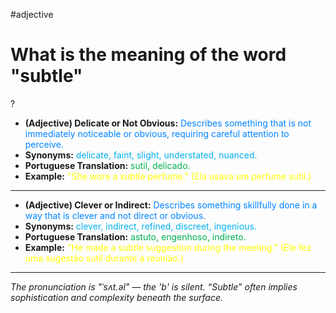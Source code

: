 #adjective

# What is the meaning of the word "subtle"
?
* **(Adjective) Delicate or Not Obvious:** <span style="color:rgb(0, 132, 255)">Describes something that is not immediately noticeable or obvious, requiring careful attention to perceive.</span>
* **Synonyms:** <span style="color:rgb(0, 176, 240)">delicate, faint, slight, understated, nuanced.</span>
* **Portuguese Translation:** <span style="color:rgb(0, 176, 80)">sutil, delicado.</span>
* **Example:** <span style="color:rgb(255, 255, 0)">"She wore a subtle perfume." (Ela usava um perfume sutil.)</span>
---
* **(Adjective) Clever or Indirect:** <span style="color:rgb(0, 132, 255)">Describes something skillfully done in a way that is clever and not direct or obvious.</span>
* **Synonyms:** <span style="color:rgb(0, 176, 240)">clever, indirect, refined, discreet, ingenious.</span>
* **Portuguese Translation:** <span style="color:rgb(0, 176, 80)">astuto, engenhoso, indireto.</span>
* **Example:** <span style="color:rgb(255, 255, 0)">"He made a subtle suggestion during the meeting." (Ele fez uma sugestão sutil durante a reunião.)</span>
---
*The pronunciation is "ˈsʌt.əl" — the 'b' is silent. “Subtle” often implies sophistication and complexity beneath the surface.*
<!--SR:!2025-08-11,41,290-->

